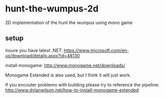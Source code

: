 # hunt-the-wumpus-2d
2D implementation of the hunt the wumpus using mono game

## setup

insure you have latest .NET: https://www.microsoft.com/en-us/download/details.aspx?id=48130

install monogame:
http://www.monogame.net/downloads/

Monogame Extended is also used, but I think it will just work.

If you encouter problems with building please try to reference the pipeline: http://www.dylanwilson.net/how-to-install-monogame-extended
